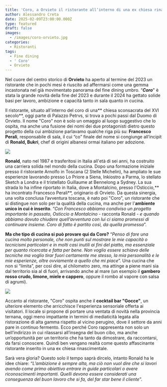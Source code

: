 ```yaml
---
title: 'Coro, a Orvieto il ristorante all’interno di una ex chiesa rinascimentale'
author: Alessandro Creta
date: 2025-02-09T23:00:00.000Z
type: featured
draft: false
images:
  - /images/coro-orvieto.jpg
categories:
  - Ristoranti
tags:
  - Fine dining
  - ' Coro'
  - Orvieto
---
```


Nel cuore del centro storico di **Orvieto** ha aperto al termine del 2023 un ristorante che in pochi mesi è riuscito ad affermarsi come una gemma incastonata nel già movimentato panorama del fine dining umbro. “***Coro***" è stata la grande novità della fine del 2023 e durante il 2024 ha gettato solide basi per lavoro, ambizione e capacità tanto in sala quanto in cucina.

Il ristorante, situato all'interno del coro di una** chiesa sconsacrata del XVI secolo**, oggi parte di Palazzo Petrvs, si trova a pochi passi dal Duomo di Orvieto. Il nome "Coro" non è solo un omaggio al luogo suggestivo che lo ospita, ma anche una fusione dei nomi dei due protagonisti dietro questo progetto della cui ambizione parlavamo qualche riga più su: **Francesco Perali**, responsabile di sala, il cui “co” finale del nome si congiunge all’incipit di **Ronald, Bukri**, chef di origini albanesi ormai italiano per adozione.

![](/images/coro-orvieto-ristorante.jpg)

**Ronald**, nato nel 1987 e trasferitosi in Italia all'età di sei anni, ha costruito una carriera solida nel mondo della cucina. Dopo una formazione iniziale presso il ristorante Arnolfo in Toscana (2 Stelle Michelin), ha ampliato le sue esperienze lavorando presso Lo Priore a Siena, Inkiostro a Parma, lo stellato Sketch a Londra e il tristellato Guillaume at Bennelong a Sydney. La sua strada lo ha infine riportato in Italia, dove a Montalcino, presso l'Osticcio,** ha incontrato Francesco Perali**, originario di Orvieto. Da questa sinergia, una volta conclusa l’avventura toscana, è nato poi "Coro", un ristorante che si distingue non solo per la qualità della cucina, ma anche per l'**ambiente unico in cui è inserito**. “*Con Francesco abbiamo condiviso un progetto importante in passato, Osticcio a Montalcino* - racconta Ronald - *e quando abbiamo dovuto chiudere quell’avventura con lui ci siamo promessi di continuare insieme. Coro di fatto è partito così, da quella promessa*”.

**Ma che tipo di cucina si può provare qui da Coro?** “*Penso di fare una cucina molto personale, che non punti sul mostrare le mie capacità o tecnicismi particolari e in molti casi inutili ai fini del piatto, ma essenziale per quanto ricercata e fatta per bene. Non voglio essere schiavo delle tecniche ma voglio tirar fuori certamente me stesso, la mia personalità e le mie esperienze, oltre ovviamente a quello che mi piace*”. Una cucina che non si “limita”, per così dire, al chilometro zero, ma attinge a piene mani sia dal territorio sia al di fuori, arrivando anche al mare (un esempio il **gambero rosso crudo, limone, miele e cappero**, oppure il rombo al vapore con salsa di agrumi).

![](/images/coro-ristorante-orvieto-gambero.jpg)

Accanto al ristorante, "Coro" ospita anche il **cocktail bar "Gocce"**, un ulteriore elemento che arricchisce l'esperienza sensoriale offerta ai visitatori. Il locale si propone di portare una ventata di novità nella provincia ternana, oggi meno impattante in termini di mediaticità legata alla ristorazione di alta gamma rispetto al vicino perugino, dove il settore da anni pare in continuo fermento. Ecco perché Coro rappresenta non solo un bell’indirizzo in cui rilassarsi all’insegna del buon cibo, ma anche un’opportunità per un territorio che ha tanto da dimostrare, da raccontarsi, da farsi conoscere. Quindi ben vengano realtà come questo affascinante ristorante inserito in una ex chiesa rinascimentale.

Sarà vera gloria? Questo solo il tempo saprà dircelo, intanto Ronald ha le idee chiare: *“L’ambizione è sempre alta, ma ciò non vuol dire che si lavori avendo come primo obiettivo entrare in guide particolari o avere riconoscimenti importanti. Quelli devono essere considerati una conseguenza del buon lavoro che si fa, del far star bene il cliente*”.
